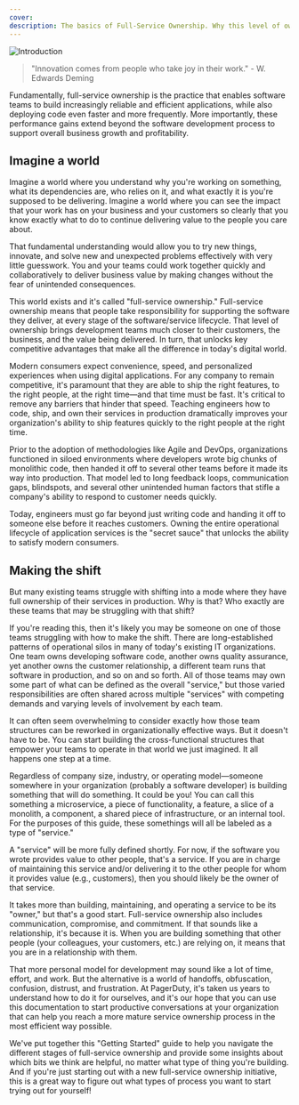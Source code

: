 ```yaml
---
cover:
description: The basics of Full-Service Ownership. Why this level of ownership matters in today's world and why teams struggle to make the shift.
---
```

![Introduction](../assets/img/headers/FSO-Intro.png)

> "Innovation comes from people who take joy in their work." - W. Edwards Deming

Fundamentally, full-service ownership is the practice that enables software teams to build increasingly reliable and efficient applications, while also deploying code even faster and more frequently. More importantly, these performance gains extend beyond the software development process to support overall business growth and profitability.

## Imagine a world
Imagine a world where you understand why you're working on something, what its dependencies are, who relies on it, and what exactly it is you're supposed to be delivering. Imagine a world where you can see the impact that your work has on your business and your customers so clearly that you know exactly what to do to continue delivering value to the people you care about.

That fundamental understanding would allow you to try new things, innovate, and solve new and unexpected problems effectively with very little guesswork. You and your teams could work together quickly and collaboratively to deliver business value by making changes without the fear of unintended consequences.

This world exists and it's called "full-service ownership." Full-service ownership means that people take responsibility for supporting the software they deliver, at every stage of the software/service lifecycle. That level of ownership brings development teams much closer to their customers, the business, and the value being delivered. In turn, that unlocks key competitive advantages that make all the difference in today's digital world.

Modern consumers expect convenience, speed, and personalized experiences when using digital applications. For any company to remain competitive, it's paramount that they are able to ship the right features, to the right people, at the right time—and that time must be fast. It's critical to remove any barriers that hinder that speed. Teaching engineers how to code, ship, and own their services in production dramatically improves your organization's ability to ship features quickly to the right people at the right time.

Prior to the adoption of methodologies like Agile and DevOps, organizations functioned in siloed environments where developers wrote big chunks of monolithic code, then handed it off to several other teams before it made its way into production. That model led to long feedback loops, communication gaps, blindspots, and several other unintended human factors that stifle a company's ability to respond to customer needs quickly.

Today, engineers must go far beyond just writing code and handing it off to someone else before it reaches customers. Owning the entire operational lifecycle of application services is the "secret sauce" that unlocks the ability to satisfy modern consumers.

## Making the shift
But many existing teams struggle with shifting into a mode where they have full ownership of their services in production. Why is that? Who exactly are these teams that may be struggling with that shift?

If you're reading this, then it's likely you may be someone on one of those teams struggling with how to make the shift. There are long-established patterns of operational silos in many of today's existing IT organizations. One team owns developing software code, another owns quality assurance, yet another owns the customer relationship, a different team runs that software in production, and so on and so forth. All of those teams may own some part of what can be defined as the overall "service," but those varied responsibilities are often shared across multiple "services" with competing demands and varying levels of involvement by each team.

It can often seem overwhelming to consider exactly how those team structures can be reworked in organizationally effective ways. But it doesn't have to be. You can start building the cross-functional structures that empower your teams to operate in that world we just imagined. It all happens one step at a time.

Regardless of company size, industry, or operating model—someone somewhere in your organization (probably a software developer) is building something that will do something. It could be you! You can call this something a microservice, a piece of functionality, a feature, a slice of a monolith, a component, a shared piece of infrastructure, or an internal tool. For the purposes of this guide, these somethings will all be labeled as a type of "service."

A "service" will be more fully defined shortly. For now, if the software you wrote provides value to other people, that's a service. If you are in charge of maintaining this service and/or delivering it to the other people for whom it provides value (e.g., customers), then you should likely be the owner of that service.

It takes more than building, maintaining, and operating a service to be its "owner," but that's a good start. Full-service ownership also includes communication, compromise, and commitment. If that sounds like a relationship, it's because it is. When you are building something that other people (your colleagues, your customers, etc.) are relying on, it means that you are in a relationship with them.

That more personal model for development may sound like a lot of time, effort, and work. But the alternative is a world of handoffs, obfuscation, confusion, distrust, and frustration. At PagerDuty, it's taken us years to understand how to do it for ourselves, and it's our hope that you can use this documentation to start productive conversations at your organization that can help you reach a more mature service ownership process in the most efficient way possible.

We've put together this "Getting Started" guide to help you navigate the different stages of full-service ownership and provide some insights about which bits we think are helpful, no matter what type of thing you're building. And if you're just starting out with a new full-service ownership initiative, this is a great way to figure out what types of process you want to start trying out for yourself!
